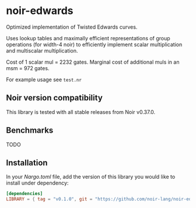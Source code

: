 # noir-edwards

Optimized implementation of Twisted Edwards curves.

Uses lookup tables and maximally efficient representations of group operations (for width-4 noir) to efficiently implement scalar multiplication and multiscalar multiplication.

Cost of 1 scalar mul = 2232 gates. Marginal cost of additional muls in an msm = 972 gates.

For example usage see `test.nr`

## Noir version compatibility

This library is tested with all stable releases from Noir v0.37.0.

## Benchmarks

TODO

## Installation

In your _Nargo.toml_ file, add the version of this library you would like to install under dependency:

```toml
[dependencies]
LIBRARY = { tag = "v0.1.0", git = "https://github.com/noir-lang/noir-edwards" }
```
